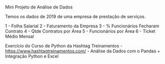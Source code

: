 Mini Projeto de Análise de Dados

Temos os dados de 2019 de uma empresa de prestação de serviços.

1 - Folha Salarial
2 - Faturamento da Empresa
3 - % Funcionários Fecharam Contrato
4 - Qtde Contratos por Área
5 - Funcionários por Área
6 - Ticket Médio Mensal

Exercício do Curso de Python da Hashtag Treinamentos - https://www.hashtagtreinamentos.com/ - Análise da Dados com o Pandas + Integração Python e Excel
